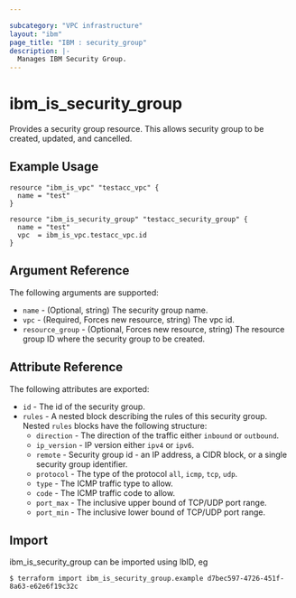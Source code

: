 ```yaml
---

subcategory: "VPC infrastructure"
layout: "ibm"
page_title: "IBM : security_group"
description: |-
  Manages IBM Security Group.
---
```


# ibm\_is_security_group

Provides a security group resource. This allows security group to be created, updated, and cancelled.


## Example Usage

```hcl
resource "ibm_is_vpc" "testacc_vpc" {
  name = "test"
}

resource "ibm_is_security_group" "testacc_security_group" {
  name = "test"
  vpc  = ibm_is_vpc.testacc_vpc.id
}
```

## Argument Reference

The following arguments are supported:

* `name` - (Optional, string) The security group name.
* `vpc` - (Required, Forces new resource, string) The vpc id. 
* `resource_group` - (Optional, Forces new resource, string) The resource group ID where the security group to be created.

## Attribute Reference

The following attributes are exported:

* `id` - The id of the security group.
* `rules` - A nested block describing the rules of this security group.
Nested `rules` blocks have the following structure:
  * `direction` -  The direction of the traffic either `inbound` or `outbound`.
  * `ip_version` - IP version either `ipv4` or `ipv6`.
  * `remote` - Security group id - an IP address, a CIDR block, or a single security group identifier.
  * `protocol` - The type of the protocol `all`, `icmp`, `tcp`, `udp`. 
  * `type` - The ICMP traffic type to allow.
  * `code` - The ICMP traffic code to allow.
  * `port_max` - The inclusive upper bound of TCP/UDP port range.
  * `port_min` - The inclusive lower bound of TCP/UDP port range. 
   
## Import

ibm_is_security_group can be imported using lbID, eg

```
$ terraform import ibm_is_security_group.example d7bec597-4726-451f-8a63-e62e6f19c32c
```
